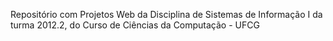 Repositório com Projetos Web da Disciplina de Sistemas de Informação I da turma 2012.2, do Curso de Ciências da Computação - UFCG
